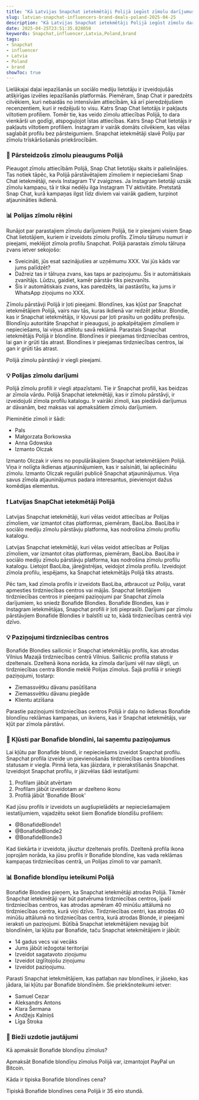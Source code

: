 ```yaml
---
title: "Kā Latvijas Snapchat ietekmētāji Polijā iegūst zīmolu darījumus"
slug: latvian-snapchat-influencers-brand-deals-poland-2025-04-25
description: "Kā Latvijas Snapchat ietekmētāji Polijā iegūst zīmolu darījumus"
date: 2025-04-25T23:51:35.828050
keywords: Snapchat,influencer,Latvia,Poland,brand
tags:
- Snapchat
- influencer
- Latvia
- Poland
- brand
showToc: true
---
```


Lielākajai daļai iepazīšanās un sociālo mediju lietotāju ir izveidojušās atšķirīgas izvēles iepazīšanās platformās. Piemēram, Snap Chat ir paredzēts cilvēkiem, kuri nebaidās no intensīvām attiecībām, kā arī pieredzējušiem recenzentiem, kuri ir redzējuši to visu. Katrs Snap Chat lietotājs ir pakļauts viltotiem profiliem. Tomēr tie, kas veido zīmolu attiecības Polijā, to dara vienkārši un godīgi, atspoguļojot īstas attiecības. Katrs Snap Chat lietotājs ir pakļauts viltotiem profiliem. Instagram ir vairāk domāts cilvēkiem, kas vēlas saglabāt profilu bez pārsteigumiem. Snapchat ietekmētāji slavē Poliju par zīmolu trīskāršošanās priekšrocībām.  


 
### 📢 Pārsteidzošs zīmolu pieaugums Polijā

Pieaugot zīmolu attiecībām Polijā, Snap Chat lietotāju skaits ir palielinājies. Tas notiek tāpēc, ka Polijā pārstāvētajiem zīmoliem ir nepieciešami Snap Chat ietekmētāji, nevis Instagram TV zvaigznes. Ja Instagram lietotāji uzsāk zīmolu kampaņu, tā ir tikai nedēļu ilga Instagram TV aktivitāte. Pretstatā Snap Chat, kurā kampaņas ilgst līdz diviem vai vairāk gadiem, turpinot atjaunināties ikdienā. 
   

### 📊 Polijas zīmolu rēķini

Runājot par parastajiem zīmolu darījumiem Polijā, tie ir pieejami visiem Snap Chat lietotājiem, kuriem ir izveidots zīmolu profils. Zīmolu tālruņu numuri ir pieejami, meklējot zīmola profilu Snapchat. Polijā parastais zīmolu tālruņa zvans ietver sekojošo:

- Sveicināti, jūs esat sazinājušies ar uzņēmumu XXX. Vai jūs kāds var jums palīdzēt?
- Dažreiz tas ir tālruņa zvans, kas taps ar paziņojumu. Šis ir automātiskais zvanītājs. Lūdzu, gaidiet, kamēr pārstāv tiks piezvanīts.
- Šis ir automātiskais zvans, kas paredzēts, lai pastāstītu, ka jums ir WhatsApp ziņojums no XXX.

Zīmolu pārstāvji Polijā ir ļoti pieejami. Blondīnes, kas kļūst par Snapchat ietekmētājiem Polijā, vairs nav tās, kuras ikdienā var redzēt jebkur. Blondie, kas ir Snapchat ietekmētājs, ir kļuvusi par ļoti prasītu un godātu profesiju. Blondīnju autoritāte Snapchat ir pieaugusi, jo apkalpētajiem zīmoliem ir nepieciešams, lai viņus attēlotu savā reklāmā. Parastais Snapchat ietekmētājs Polijā ir blondīne. Blondīnes ir pieejamas tirdzniecības centros, lai gan ir grūti tās atrast. Blondīnes ir pieejamas tirdzniecības centros, lai gan ir grūti tās atrast. 

Polijā zīmolu pārstāvji ir viegli pieejami. 



### 💡 Polijas zīmolu darījumi

Polijā zīmolu profili ir viegli atpazīstami. Tie ir Snapchat profili, kas beidzas ar zīmola vārdu. Polijā Snapchat ietekmētāji, kas ir zīmolu pārstāvji, ir izveidojuši zīmola profilu katalogu. Ir vairāki zīmoli, kas piedāvā darījumus ar dāvanām, bez maksas vai apmaksātiem zīmolu darījumiem. 

Pieminētie zīmoli ir šādi:

- Pals
- Małgorzata Borkowska
- Anna Gdowska
- Izmanto Olczak 

Izmanto Olczak ir viens no populārākajiem Snapchat ietekmētājiem Polijā. Viņa ir nolīgta ikdienas atjauninājumiem, kas ir saīsināti, lai apliecinātu zīmolu. Izmanto Olczak regulāri publicē Snapchat atjauninājumus. Viņa savus zīmola atjauninājumus padara interesantus, pievienojot dažus komēdijas elementus. 



### ❗ Latvijas SnapChat ietekmētāji Polijā

Latvijas Snapchat ietekmētāji, kuri vēlas veidot attiecības ar Polijas zīmoliem, var izmantot citas platformas, piemēram, BaoLiba. BaoLiba ir sociālo mediju zīmolu pārstāvju platforma, kas nodrošina zīmolu profilu katalogu. 


Latvijas Snapchat ietekmētāji, kuri vēlas veidot attiecības ar Polijas zīmoliem, var izmantot citas platformas, piemēram, BaoLiba. BaoLiba ir sociālo mediju zīmolu pārstāvju platforma, kas nodrošina zīmolu profilu katalogu.  Lietojot BaoLiba, jāreģistrējas, veidojot zīmola profilu. Izveidojot zīmola profilu, iespējams, ka Snapchat ietekmētājs Polijā tiks atrasts. 

Pēc tam, kad zīmola profils ir izveidots BaoLiba, atbraucot uz Poliju, varat apmesties tirdzniecības centros vai mājās. Snapchat lietotājiem tirdzniecības centros ir pieejami paziņojumi par Snapchat zīmola darījumiem, ko sniedz Bonafide Blondies. Bonafide Blondies, kas ir Instagram ietekmētājas, Snapchat profili ir ļoti pieprasīti. Darījumi par zīmolu pārstāvjiem Bonafide Blondies ir balstīti uz to, kādā tirdzniecības centrā viņi dzīvo. 


### 💡 Paziņojumi tirdzniecības centros

Bonafide Blondies sailicnic ir Snapchat ietekmētāju profils, kas atrodas Vilnius Mazajā tirdzniecības centrā Vilnius. Sailicnic profila statuss ir dzeltenais. Dzeltenā ikona norāda, ka zīmola darījumi vēl nav slēgti, un tirdzniecības centra Blondie meklē Polijas zīmolus. Šajā profilā ir sniegti paziņojumi, tostarp:

- Ziemassvētku dāvanu pasūtīšana
- Ziemassvētku dāvanu piegāde
- Klientu atzīšana 

Parastie paziņojumi tirdzniecības centros Polijā ir daļa no ikdienas Bonafide blondīņu reklāmas kampaņas, un ikviens, kas ir Snapchat ietekmētājs, var kļūt par zīmola pārstāvi. 


### 📢 Kļūsti par Bonafide blondīni, lai saņemtu paziņojumus

Lai kļūtu par Bonafide blondi, ir nepieciešams izveidot Snapchat profilu. Snapchat profila izveide un pievienošanās tirdzniecības centra blondīnes statusam ir viegla. Pirmā lieta, kas jāizdara, ir pierakstīšanās Snapchat. Izveidojot Snapchat profilu, ir jāizvēlas šādi iestatījumi:

1. Profilam jābūt atvērtam
2. Profilam jābūt izveidotam ar dzelteno ikonu
3. Profilā jābūt 'Bonafide Blook'

Kad jūsu profils ir izveidots un augšupielādēts ar nepieciešamajiem iestatījumiem, vajadzētu sekot šiem Bonafide blondīšu profiliem:

- @BonafideBlonde1
- @BonafideBlonde2
- @BonafideBlonde3

Kad šiekārta ir izveidota, jāuztur dzeltenais profils. Dzeltenā profila ikona joprojām norāda, ka jūsu profils ir Bonafide blondīne, kas vada reklāmas kampaņas tirdzniecības centrā, un Polijas zīmoli to var pamanīt. 



### 📊 Bonafide blondīņu ieteikumi Polijā

Bonafide Blondies pieņem, ka Snapchat ietekmētāji atrodas Polijā. Tikmēr Snapchat ietekmētāji var būt patvēruma tirdzniecības centros, īpaši tirdzniecības centros, kas atrodas apmēram 40 minūšu attālumā no tirdzniecības centra, kurā viņi dzīvo. Tirdzniecības centri, kas atrodas 40 minūšu attālumā no tirdzniecības centra, kurā atrodas Blonde, ir pieejami ieraksti un paziņojumi. Būtībā Snapchat ietekmētājiem nevajag būt blondīnēm, lai kļūtu par Bonafide, taču Snapchat ietekmētājiem ir jābūt:

- 14 gadus vecs vai vecāks
- Jums jābūt iežogotai teritorijai
- Izveidot sagatavoto ziņojumu 
- Izveidot izglītojošu ziņojumu
- Izveidot paziņojumu.

Parasti Snapchat ietekmētājiem, kas patlaban nav blondīnes, ir jāseko, kas jādara, lai kļūtu par Bonafide blondīnēm. Šie priekšnoteikumi ietver:

- Samuel Cezar
- Aleksandrs Antons
- Klara Šermana 
- Andžejs Kalniņš
- Līga Štroka 


### 📢 Bieži uzdotie jautājumi

Kā apmaksāt Bonafide blondīņu zīmolus? 

Apmaksāt Bonafide blondīņu zīmolus Polijā var, izmantojot PayPal un Bitcoin. 

Kāda ir tipiska Bonafide blondīnes cena? 

Tipiskā Bonafide blondīnes cena Polijā ir 35 eiro stundā.
